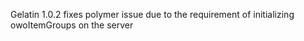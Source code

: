 Gelatin 1.0.2 fixes polymer issue due to the requirement of initializing owoItemGroups on the server